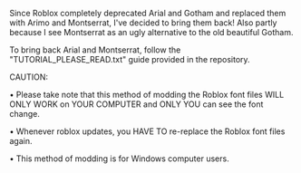 Since Roblox completely deprecated Arial and Gotham and replaced them with Arimo and Montserrat, I've decided to bring them back! Also partly because I see Montserrat as an ugly alternative to the old beautiful Gotham.

To bring back Arial and Montserrat, follow the "TUTORIAL_PLEASE_READ.txt" guide provided in the repository.

CAUTION:

• Please take note that this method of modding the Roblox font files WILL ONLY WORK on YOUR COMPUTER and ONLY YOU can see the font change.

• Whenever roblox updates, you HAVE TO re-replace the Roblox font files again.

• This method of modding is for Windows computer users.
